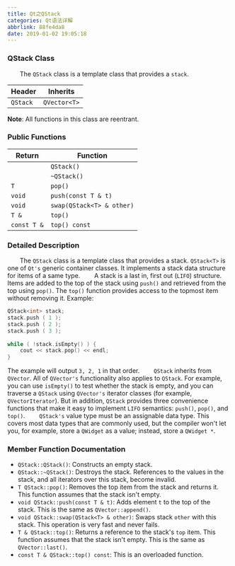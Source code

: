 ```yaml
---
title: Qt之QStack
categories: Qt语法详解
abbrlink: 88fe4da8
date: 2019-01-02 19:05:18
---
```

### QStack Class

&emsp;&emsp;The `QStack` class is a template class that provides a `stack`.<!--more-->

Header   | Inherits
---------|---------
`QStack` | `QVector<T>`

**Note**: All functions in this class are reentrant.

### Public Functions

Return      | Function
------------|---------
            | `QStack()`
            | `~QStack()`
`T`         | `pop()`
`void`      | `push(const T & t)`
`void`      | `swap(QStack<T> & other)`
`T &`       | `top()`
`const T &` | `top() const`

### Detailed Description

&emsp;&emsp;The `QStack` class is a template class that provides a stack. `QStack<T>` is one of `Qt's` generic container classes. It implements a stack data structure for items of a same type.
&emsp;&emsp;A stack is a last in, first out (`LIFO`) structure. Items are added to the top of the stack using `push()` and retrieved from the top using `pop()`. The `top()` function provides access to the topmost item without removing it. Example:

``` cpp
QStack<int> stack;
stack.push ( 1 );
stack.push ( 2 );
stack.push ( 3 );
​
while ( !stack.isEmpty() ) {
    cout << stack.pop() << endl;
}
```

The example will output `3, 2, 1` in that order.
&emsp;&emsp;`QStack` inherits from `QVector`. All of `QVector's` functionality also applies to `QStack`. For example, you can use `isEmpty()` to test whether the stack is empty, and you can traverse a `QStack` using `QVector's` iterator classes (for example, `QVectorIterator`). But in addition, `QStack` provides three convenience functions that make it easy to implement `LIFO` semantics: `push()`, `pop()`, and `top()`.
&emsp;&emsp;`QStack's` value type must be an assignable data type. This covers most data types that are commonly used, but the compiler won't let you, for example, store a `QWidget` as a value; instead, store a `QWidget *`.

### Member Function Documentation

- `QStack::QStack()`: Constructs an empty stack.
- `QStack::~QStack()`: Destroys the stack. References to the values in the stack, and all iterators over this stack, become invalid.
- `T QStack::pop()`: Removes the top item from the stack and returns it. This function assumes that the stack isn't empty.
- `void QStack::push(const T & t)`: Adds element `t` to the top of the stack. This is the same as `QVector::append()`.
- `void QStack::swap(QStack<T> & other)`: Swaps stack `other` with this stack. This operation is very fast and never fails.
- `T & QStack::top()`: Returns a reference to the stack's `top` item. This function assumes that the stack isn't empty. This is the same as `QVector::last()`.
- `const T & QStack::top() const`: This is an overloaded function.